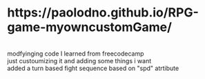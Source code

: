 <h1>https://paolodno.github.io/RPG-game-myowncustomGame/</h1>
<br>modfyinging code I learned from freecodecamp
<br>just custoumizing it and adding some things i want
<br> added a turn based fight sequence based on "spd" atrtibute
